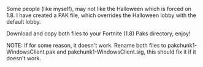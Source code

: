 Some people (like myself), may not like the Halloween which is forced on 1.8. I have created a PAK file, which overrides the Halloween lobby with the default lobby.

Download and copy both files to your Fortnite (1.8) Paks directory, enjoy!

NOTE: If for some reason, it doesn't work. Rename both files to pakchunk1-WindowsClient.pak and pakchunk1-WindowsClient.sig, this should fix it if it doesn't work.
